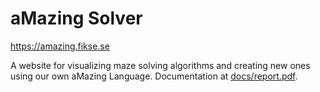 # aMazing Solver

<https://amazing.fikse.se>

A website for visualizing maze solving algorithms and creating new ones using our own aMazing Language.
Documentation at [docs/report.pdf](/docs/report.pdf).
